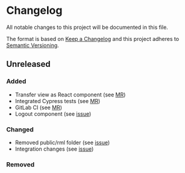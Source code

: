 # Changelog

All notable changes to this project will be documented in this file.

The format is based on [Keep a Changelog](http://keepachangelog.com/en/1.0.0/)
and this project adheres to [Semantic Versioning](http://semver.org/spec/v2.0.0.html).

## Unreleased

### Added

- Transfer view as React component (see [MR](https://gitlab.ilabt.imec.be/prov4itdata-dapsi/ui/-/merge_requests/1))
- Integrated Cypress tests (see [MR](https://gitlab.ilabt.imec.be/prov4itdata-dapsi/ui/-/merge_requests/2))
- GitLab CI (see [MR](https://gitlab.ilabt.imec.be/prov4itdata-dapsi/ui/-/merge_requests/5))
- Logout component (see [issue](https://gitlab.ilabt.imec.be/prov4itdata-dapsi/ui/-/issues/19))

### Changed

- Removed public/rml folder (see [issue](https://gitlab.ilabt.imec.be/prov4itdata-dapsi/ui/-/issues/6))
- Integration changes (see [issue](https://gitlab.ilabt.imec.be/prov4itdata-dapsi/ui/-/issues/18))

### Removed
